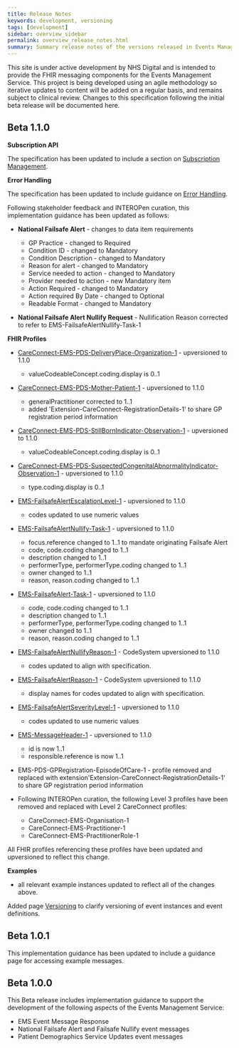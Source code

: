 ```yaml
---
title: Release Notes
keywords: development, versioning
tags: [development]
sidebar: overview_sidebar
permalink: overview_release_notes.html
summary: Summary release notes of the versions released in Events Management Service Implementation Guide
---
```


This site is under active development by NHS Digital and is intended to provide the FHIR messaging components for the Events Management Service. This project is being developed using an agile methodology so iterative updates to content will be added on a regular basis, and remains subject to clinical review. Changes to this specification following the initial beta release will be documented here.

## Beta 1.1.0 ##

**Subscription API**

The specification has been updated to include a section on [Subscription Management](explore_subscriptions.html).

**Error Handling**

The specification has been updated to include guidance on [Error Handling](explore_errors.html).

Following stakeholder feedback and INTEROPen curation, this implementation guidance has been updated as follows:

- **National Failsafe Alert** - changes to data item requirements
	- GP Practice - changed to Required
	- Condition ID - changed to Mandatory
	- Condition Description - changed to Mandatory
	- Reason for alert - changed to Mandatory
	- Service needed to action - changed to Mandatory
	- Provider needed to action - new Mandatory item
	- Action Required - changed to Mandatory
	- Action required By Date - changed to Optional
	- Readable Format - changed to Mandatory

- **National Failsafe Alert Nullify Request** - Nullification Reason corrected to refer to EMS-FailsafeAlertNullify-Task-1

**FHIR Profiles**
- [CareConnect-EMS-PDS-DeliveryPlace-Organization-1](https://fhir.nhs.uk/STU3/StructureDefinition/CareConnect-EMS-PDS-DeliveryPlace-Organization-1) - upversioned to 1.1.0
	 - valueCodeableConcept.coding.display is 0..1
- [CareConnect-EMS-PDS-Mother-Patient-1](https://fhir.nhs.uk/STU3/StructureDefinition/CareConnect-EMS-PDS-Mother-Patient-1) - upversioned to 1.1.0
	- generalPractitioner corrected to 1..1
	- added 'Extension-CareConnect-RegistrationDetails-1' to share GP registration period information
- [CareConnect-EMS-PDS-StillBornIndicator-Observation-1](https://fhir.nhs.uk/STU3/StructureDefinition/CareConnect-EMS-PDS-StillBornIndicator-Observation-1) - upversioned to 1.1.0
	- valueCodeableConcept.coding.display is 0..1
- [CareConnect-EMS-PDS-SuspectedCongenitalAbnormalityIndicator-Observation-1](https://fhir.nhs.uk/STU3/StructureDefinition/CareConnect-EMS-PDS-SuspectedCongenitalAbnormalityIndicator-Observation-1) - upversioned to 1.1.0
	- type.coding.display is 0..1
- [EMS-FailsafeAlertEscalationLevel-1](https://fhir.nhs.uk/STU3/CodeSystem/EMS-FailsafeAlertEscalationLevel-1) - upversioned to 1.1.0
	- codes updated to use numeric values
- [EMS-FailsafeAlertNullify-Task-1](https://fhir.nhs.uk/STU3/StructureDefinition/EMS-FailsafeAlertNullify-Task-1) - upversioned to 1.1.0
	- focus.reference changed to 1..1 to mandate originating Failsafe Alert
	- code, code.coding changed to 1..1
	- description changed to 1..1
	- performerType, performerType.coding changed to 1..1
	- owner changed to 1..1
	- reason, reason.coding changed to 1..1
- [EMS-FailsafeAlert-Task-1](https://fhir.nhs.uk/STU3/StructureDefinition/EMS-FailsafeAlert-Task-1) - upversioned to 1.1.0
	- code, code.coding changed to 1..1
	- description changed to 1..1
	- performerType, performerType.coding changed to 1..1
	- owner changed to 1..1
	- reason, reason.coding changed to 1..1
- [EMS-FailsafeAlertNullifyReason-1](https://fhir.nhs.uk/STU3/CodeSystem/EMS-FailsafeAlertNullifyReason-1) - CodeSystem upversioned to 1.1.0
	- codes updated to align with specification.
- [EMS-FailsafeAlertReason-1](https://fhir.nhs.uk/STU3/CodeSystem/EMS-FailsafeAlertReason-1) - CodeSystem upversioned to 1.1.0
	- display names for codes updated to align with specification.
- [EMS-FailsafeAlertSeverityLevel-1](https://fhir.nhs.uk/STU3/CodeSystem/EMS-FailsafeAlertSeverityLevel-1) - upversioned to 1.1.0
	- codes updated to use numeric values
- [EMS-MessageHeader-1](https://fhir.nhs.uk/STU3/StructureDefinition/EMS-MessageHeader-1) - upversioned to 1.1.0 
	- id is now 1..1
	- responsible.reference is now 1..1
- EMS-PDS-GPRegistration-EpisodeOfCare-1 - profile removed and replaced with extension'Extension-CareConnect-RegistrationDetails-1' to share GP registration period information


- Following INTEROPen curation, the following Level 3 profiles have been removed and replaced with Level 2 CareConnect profiles:
	- CareConnect-EMS-Organisation-1
	- CareConnect-EMS-Practitioner-1
	- CareConnect-EMS-PractitionerRole-1

All FHIR profiles referencing these profiles have been updated and upversioned to reflect this change.

**Examples** 
- all relevant example instances updated to reflect all of the changes above.

Added page [Versioning](explore_event_versioning.html) to clarify versioning of event instances and event definitions.

## Beta 1.0.1 ##
This implementation guidance has been updated to include a guidance page for accessing example messages.
 
## Beta 1.0.0 ##
This Beta release includes implementation guidance to support the development of the following aspects of the Events Management Service:

- EMS Event Message Response
- National Failsafe Alert and Failsafe Nullify event messages
- Patient Demographics Service Updates event messages



